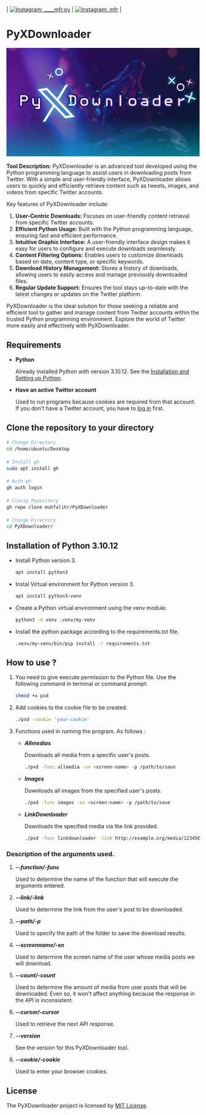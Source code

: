 | [![Instagram: ____mfr.py](https://img.shields.io/badge/Instagram-Follow%20Me-blue?style=social&logo=instagram)](https://www.instagram.com/_____mfr.py/) | [![Instagram: mfr](https://img.shields.io/badge/Twitter-Follow%20Me-blue?style=social&logo=Twitter)](https://twitter.com/muhfalihr) |

# PyXDownloader

![ProjectImage](https://github.com/muhfalihr/mystorage/blob/master/20240109_202619.jpg)

**Tool Description:**
PyXDownloader is an advanced tool developed using the Python programming language to assist users in downloading posts from Twitter. With a simple and user-friendly interface, PyXDownloader allows users to quickly and efficiently retrieve content such as tweets, images, and videos from specific Twitter accounts.

Key features of PyXDownloader include:

1. **User-Centric Downloads:** Focuses on user-friendly content retrieval from specific Twitter accounts.
2. **Efficient Python Usage:** Built with the Python programming language, ensuring fast and efficient performance.
3. **Intuitive Graphic Interface:** A user-friendly interface design makes it easy for users to configure and execute downloads seamlessly.
4. **Content Filtering Options:** Enables users to customize downloads based on date, content type, or specific keywords.
5. **Download History Management:** Stores a history of downloads, allowing users to easily access and manage previously downloaded files.
6. **Regular Update Support:** Ensures the tool stays up-to-date with the latest changes or updates on the Twitter platform.

PyXDownloader is the ideal solution for those seeking a reliable and efficient tool to gather and manage content from Twitter accounts within the trusted Python programming environment. Explore the world of Twitter more easily and effectively with PyXDownloader.

## Requirements

- **Python**

  Already installed Python with version 3.10.12. See the [Installation and Setting up Python](https://github.com/muhfalihr/PyXDownloader/?tab=readme-ov-file#installation-of-python-31012).

- **Have an active Twitter account**

  Used to run programs because cookies are required from that account. If you don't have a Twitter account, you have to [log in](https://twitter.com/login) first.

## Clone the repository to your directory

```sh
# Change Directory
cd /home/ubuntu/Desktop

# Install gh
sudo apt install gh

# Auth gh
gh auth login

# Clonig Repository
gh repo clone muhfalihr/PyXDownloader

# Change Directory
cd PyXDownloader/
```

## Installation of Python 3.10.12

- Install Python version 3.

  ```sh
  apt install python3
  ```

- Instal Virtual environment for Python version 3.

  ```sh
  apt install python3-venv
  ```

- Create a Python virtual environment using the venv module.

  ```sh
  python3 -m venv .venv/my-venv
  ```

- Install the python package according to the requirements.txt file.
  ```sh
  .venv/my-venv/bin/pip install -r requirements.txt
  ```

## How to use ?

1. You need to give execute permission to the Python file. Use the following command in terminal or command prompt:

   ```sh
   chmod +x pxd
   ```

2. Add cookies to the cookie file to be created.

   ```sh
   ./pxd -cookie 'your-cookie'
   ```

3. Functions used in running the program. As follows :

   - **_Allmedias_**

     Downloads all media from a specific user's posts.

     ```sh
     ./pxd -func allmedia -sn <screen-name> -p /path/to/save
     ```

   - **_Images_**

     Downloads all images from the specified user's posts.

     ```sh
     ./pxd -func images -sn <screen-name> -p /path/to/save
     ```

   - **_LinkDownloader_**

     Downloads the specified media via the link provided.

     ```sh
     ./pxd -func linkdownloader -link http://example.org/media/12345678/abcdefg.jpg -p /path/to/save
     ```

### Description of the arguments used.

1. **_--function/-func_**

   Used to determine the name of the function that will execute the arguments entered.

2. **_--link/-link_**

   Used to determine the link from the user's post to be downloaded.

3. **_--path/-p_**

   Used to specify the path of the folder to save the download results.

4. **_--screenname/-sn_**

   Used to determine the screen name of the user whose media posts we will download.

5. **_--count/-count_**

   Used to determine the amount of media from user posts that will be downloaded. Even so, it won't affect anything because the response in the API is inconsistent.

6. **_--cursor/-cursor_**

   Used to retrieve the next API response.

7. **_--version_**

   See the version for this PyXDownloader tool.

8. **_--cookie/-cookie_**

   Used to enter your browser cookies.

## License

The PyXDownloader project is licensed by [MIT License](https://github.com/muhfalihr/PyXDownloader/blob/master/LICENSE).
